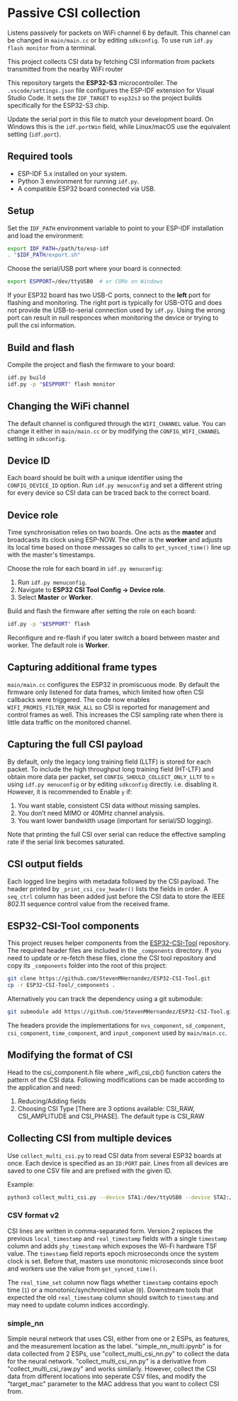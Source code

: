 # Passive CSI collection

Listens passively for packets on WiFi channel 6 by default. This channel can be changed in `main/main.cc` or by editing `sdkconfig`.
To use run `idf.py flash monitor` from a terminal.

This project collects CSI data by fetching CSI information from packets transmitted from the nearby WiFi router 

This repository targets the **ESP32-S3** microcontroller.
The `.vscode/settings.json` file configures the ESP-IDF extension for Visual Studio Code. It sets the `IDF_TARGET` to `esp32s3` so the project builds specifically for the ESP32-S3 chip.

Update the serial port in this file to match your development board. On Windows this is the `idf.portWin` field, while Linux/macOS use the equivalent setting (`idf.port`).

## Required tools

- ESP-IDF 5.x installed on your system.
- Python 3 environment for running `idf.py`.
- A compatible ESP32 board connected via USB.

## Setup

Set the `IDF_PATH` environment variable to point to your ESP-IDF installation and load the environment:

```bash
export IDF_PATH=/path/to/esp-idf
. "$IDF_PATH/export.sh"
```

Choose the serial/USB port where your board is connected:

```bash
export ESPPORT=/dev/ttyUSB0  # or COMx on Windows
```

If your ESP32 board has two USB-C ports, connect to the **left** port for
flashing and monitoring. The right port is typically for USB-OTG and does not
provide the USB-to-serial connection used by `idf.py`. Using the wrong port
can result in null responces when monitoring the device or trying to pull
the csi information. 

## Build and flash

Compile the project and flash the firmware to your board:

```bash
idf.py build
idf.py -p "$ESPPORT" flash monitor
```

## Changing the WiFi channel

The default channel is configured through the `WIFI_CHANNEL` value. You can change it either in `main/main.cc` or by modifying the `CONFIG_WIFI_CHANNEL` setting in `sdkconfig`.

## Device ID

Each board should be built with a unique identifier using the `CONFIG_DEVICE_ID` option. Run `idf.py menuconfig` and set a different string for every device so CSI data can be traced back to the correct board.

## Device role

Time synchronisation relies on two boards. One acts as the **master** and
broadcasts its clock using ESP-NOW. The other is the **worker** and adjusts its
local time based on those messages so calls to `get_synced_time()` line up with
the master's timestamps.

Choose the role for each board in `idf.py menuconfig`:

1. Run `idf.py menuconfig`.
2. Navigate to **ESP32 CSI Tool Config → Device role**.
3. Select **Master** or **Worker**.

Build and flash the firmware after setting the role on each board:

```bash
idf.py -p "$ESPPORT" flash
```

Reconfigure and re-flash if you later switch a board between master and worker.
The default role is **Worker**.

## Capturing additional frame types

`main/main.cc` configures the ESP32 in promiscuous mode. By default the firmware only listened for data frames, which limited how often CSI callbacks were triggered. The code now enables `WIFI_PROMIS_FILTER_MASK_ALL` so CSI is reported for management and control frames as well. This increases the CSI sampling rate when there is little data traffic on the monitored channel.

## Capturing the full CSI payload

By default, only the legacy long training field (LLTF) is stored for each packet. To include the high throughput long training field (HT-LTF) and obtain more data per packet, set `CONFIG_SHOULD_COLLECT_ONLY_LLTF` to `n` using `idf.py menuconfig` or by editing `sdkconfig` directly.
i.e. disabling it. 
However, it is recommended to Enable `y` if:
1. You want stable, consistent CSI data without missing samples.
2. You don’t need MIMO or 40MHz channel analysis.
3. You want lower bandwidth usage (important for serial/SD logging).
   
Note that printing the full CSI over serial can reduce the effective sampling rate if the serial link becomes saturated.

## CSI output fields

Each logged line begins with metadata followed by the CSI payload. The header printed by `_print_csi_csv_header()` lists the fields in order. A `seq_ctrl` column has been added just before the CSI data to store the IEEE 802.11 sequence control value from the received frame.

## ESP32-CSI-Tool components

This project reuses helper components from the [ESP32-CSI-Tool](https://github.com/StevenMHernandez/ESP32-CSI-Tool) repository. The required header files are included in the `_components` directory. If you need to update or re-fetch these files, clone the CSI tool repository and copy its `_components` folder into the root of this project:

```bash
git clone https://github.com/StevenMHernandez/ESP32-CSI-Tool.git
cp -r ESP32-CSI-Tool/_components .
```

Alternatively you can track the dependency using a git submodule:

```bash
git submodule add https://github.com/StevenMHernandez/ESP32-CSI-Tool.git external/ESP32-CSI-Tool
```

The headers provide the implementations for `nvs_component`, `sd_component`, `csi_component`, `time_component`, and `input_component` used by `main/main.cc`.

## Modifying the format of CSI 
Head to the csi_component.h file where _wifi_csi_cb() function caters the pattern of the CSI data. Following modifications can be made according to the application and need: 
1. Reducing/Adding fields
2. Choosing CSI Type [There are 3 options available: CSI_RAW, CSI_AMPLITUDE and CSI_PHASE]. The default type is CSI_RAW

## Collecting CSI from multiple devices

Use `collect_multi_csi.py` to read CSI data from several ESP32 boards at once. Each device is specified as an `ID:PORT` pair. Lines from all devices are saved to one CSV file and are prefixed with the given ID.

Example:

```bash
python3 collect_multi_csi.py --device STA1:/dev/ttyUSB0 --device STA2:/dev/ttyUSB1 --output csi_log.csv
```


### CSV format v2

CSI lines are written in comma-separated form. Version 2 replaces the
previous `local_timestamp` and `real_timestamp` fields with a single
`timestamp` column and adds `phy_timestamp` which exposes the Wi-Fi
hardware TSF value. The `timestamp` field reports epoch microseconds once
the system clock is set. Before that, masters use monotonic microseconds
since boot and workers use the value from `get_synced_time()`.

The `real_time_set` column now flags whether `timestamp` contains epoch
time (`1`) or a monotonic/synchronized value (`0`). Downstream tools that
expected the old `real_timestamp` column should switch to `timestamp` and
may need to update column indices accordingly.

### simple_nn

Simple neural network that uses CSI, either from one or 2 ESPs, as features, and the measurement location as the label. "simple_nn_multi.ipynb" is for data collected from 2 ESPs, use "collect_multi_csi_nn.py" to collect the data for the neural network. "collect_multi_csi_nn.py" is a derivative from "collect_multi_csi_raw.py" and works similarly. However, collect the CSI data from different locations into seperate CSV files, and modify the "target_mac" parameter to the MAC address that you want to collect CSI from.



